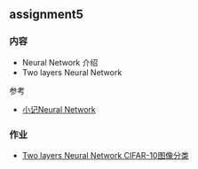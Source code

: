 ## assignment5

### 内容

- Neural Network 介绍
- Two layers Neural Network

参考

- [小记Neural Network](http://quinwu.org/2017/05/16/ML-Neural-Network/)

### 作业

- [Two layers Neural Network CIFAR-10图像分类](https://github.com/quinwu/DSVC/tree/master/assignment5/homework)


